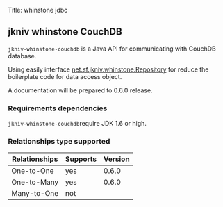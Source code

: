 Title: whinstone jdbc

jkniv whinstone CouchDB
------------------------

`jkniv-whinstone-couchdb` is a Java API for communicating with CouchDB database. 

Using easily interface <a href="http://jkniv.sourceforge.net/api-docs/net/sf/jkniv/whinstone/Repository.html">net.sf.jkniv.whinstone.Repository</a>
for reduce the boilerplate code for data access object.

A documentation will be prepared to 0.6.0 release.

### Requirements dependencies

`jkniv-whinstone-couchdb`require JDK 1.6 or high.


### Relationships type supported

| Relationships  | Supports | Version|
| -------------- | -------- |--------|
|One-to-One      |   yes    | 0.6.0  |
|One-to-Many     |   yes    | 0.6.0  |
|Many-to-One     |   not    |        |


